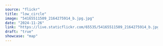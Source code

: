 ```yaml
---
source: "flickr"
title: "low_circle"
image: "54165511509_2164275914_b.jpg.jpg"
date: "2024-11-26"
link: "https://live.staticflickr.com/65535/54165511509_2164275914_b.jpg"
draft: "true"
showcase: "map"
---
```

